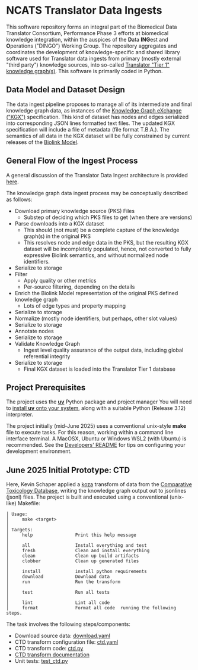 # NCATS Translator Data Ingests

This software repository forms an integral part of the Biomedical Data Translator Consortium, Performance Phase 3 efforts at biomedical knowledge integration, within the auspices of the **D**ata **ING**est and **O**perations ("DINGO") Working Group.
The repository aggregates and coordinates the development of knowledge-specific and shared library software used for Translator data ingests from primary (mostly external "third party") knowledge sources, into so-called [Translator "Tier 1" knowledge graph(s)](https://github.com/NCATSTranslator/Data-Access-Working-Group/blob/main/data-tiers.md#tier-1). This software is primarily coded in Python.

## Data Model and Dataset Design

The data ingest pipeline proposes to manage all of its intermediate and final knowledge graph data, as instances of the [Knowledge Graph eXchange ("KGX")](https://github.com/biolink/kgx) specification.  This kind of dataset has nodes and edges serialized into corresponding JSON lines formatted text files. The updated KGX specification will include a file of metadata (file format T.B.A.). The semantics of all data in the KGX dataset will be fully constrained by current releases of the [Biolink Model](https://biolink.github.io/biolink-model/).

## General Flow of the Ingest Process

A general discussion of the Translator Data Ingest architecture is provided [here](https://docs.google.com/presentation/d/1MNkosy-AmHVIXvfc5tNxpCaqnUskypIO6gwQle0H1_M). 

The knowledge graph data ingest process may be conceptually described as follows:

* Download primary knowledge source (PKS) Files 
  * Substep of deciding which PKS files to get (when there are versions)
* Parse downloads into a KGX dataset
  * This should (not must) be a complete capture of the knowledge graph(s) in the original PKS
  * This resolves node and edge data in the PKS, but the resulting KGX dataset will be incompletely populated, hence, not converted to fully expressive Biolink semantics, and without normalized node identifiers.
* Serialize to storage
* Filter 
  * Apply quality or other metrics 
  * Per-source filtering, depending on the details
* Enrich the Biolink Model representation of the original PKS defined knowledge graph
  * Lots of edge types and property mapping
* Serialize to storage
* Normalize (mostly node identifiers, but perhaps, other slot values)
* Serialize to storage
* Annotate nodes
* Serialize to storage
* Validate Knowledge Graph
  * Ingest level quality assurance of the output data, including global referential integrity
* Serialize to storage
  * Final KGX dataset is loaded into the Translator Tier 1 database

## Project Prerequisites

The project uses the [**uv**](https://docs.astral.sh/uv/) Python package and project manager You will need to [install **uv** onto your system](https://docs.astral.sh/uv/getting-started/installation/), along with a suitable Python (Release 3.12) interpreter.

The project initially (mid-June 2025) uses a conventional unix-style **make** file to execute tasks. For this reason, working within a command line interface terminal.  A MacOSX, Ubuntu or Windows WSL2 (with Ubuntu) is recommended. See the [Developers' README](DEVELOPERS_README.md) for tips on configuring your development environment.

## June 2025 Initial Prototype: CTD

Here, Kevin Schaper applied a [koza](https://koza.monarchinitiative.org/) transform of data from the [Comparative Toxicology Database](https://ctdbase.org/), writing the knowledge graph output out to jsonlines (jsonl) files. The project is built and executed using a conventional (unix-like) Makefile:

    │ Usage:
    │     make <target>
    │
    │ Targets:
    │     help                Print this help message
    │ 
    │     all                 Install everything and test
    │     fresh               Clean and install everything
    │     clean               Clean up build artifacts
    │     clobber             Clean up generated files
    │
    │     install             install python requirements
    │     download            Download data
    │     run                 Run the transform
    │
    │     test                Run all tests
    │
    │     lint                Lint all code
    │     format              Format all code  running the following steps.

The task involves the following steps/components:

- Download source data: [download.yaml](./download.yaml)
- CTD transform configuration file: [ctd.yaml](./src/translator_ingest/ingests/ctd/ctd.yaml)
- CTD transform code: [ctd.py](./src/translator_ingest/ingests/ctd/ctd.py)
- [CTD transform documentation](./src/translator_ingest/ingests/ctd/README.md)
- Unit tests: [test_ctd.py](./tests/unit/ctd/test_ctd.py)
